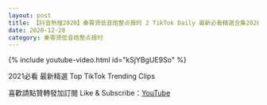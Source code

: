 ```yaml
---
layout: post
title: 【抖音熱搜2020】秦霄贤低音炮整点报时 2 TikTok Daily 最新必看精選合集2020 12 28
date: 2020-12-28
category: 秦霄贤低音炮整点报时
---
```


{% include youtube-video.html id="kSjYBgUE9So" %}

2021必看 最新精選 Top TikTok Trending Clips

喜歡請點贊轉發加訂閱 Like & Subscribe：[YouTube](https://www.youtube.com/channel/UCAoR7VcanIPd04uEq_GIylA/videos)

